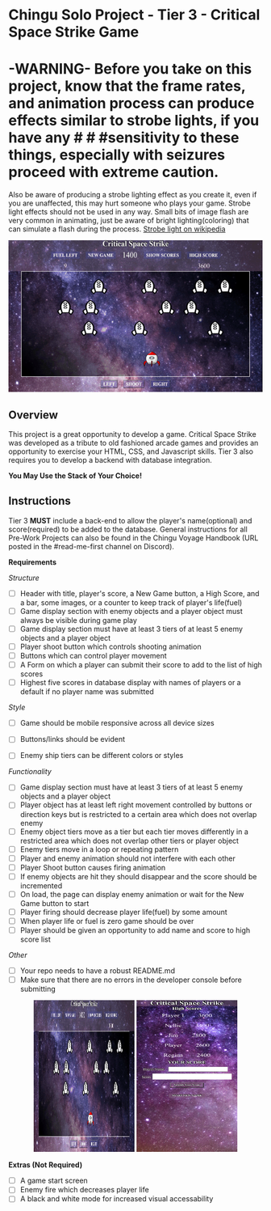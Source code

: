 
# Chingu Solo Project - Tier 3 - Critical Space Strike Game



# -WARNING- Before you take on this project, know that the frame rates, and animation process can produce effects similar to strobe lights, if you have any # # #sensitivity to these things, especially with seizures proceed with extreme caution. 
Also be aware of producing a strobe lighting effect as you create it, even if you are unaffected, this may hurt someone who plays your game. Strobe light effects should not be used in any way. Small bits of image flash are very common in animating, just be aware of bright lighting(coloring) that can simulate a flash during the process. [Strobe light on wikipedia](https://en.wikipedia.org/wiki/Strobe_light)

<p align="center">
  
<img src="images/CSS-tier3.gif" width="600" height="300"/>

  </p>

## Overview ##

This project is a great opportunity to develop a game. Critical Space Strike was developed as a tribute to old fashioned arcade games and provides an opportunity to exercise your HTML, CSS, and Javascript skills. Tier 3  also requires you to develop a backend with database integration.

**You May Use the Stack of Your Choice!**

## Instructions ##

Tier 3 **MUST** include a back-end to allow the player's name(optional) and score(required) to be added to the database. General instructions for all Pre-Work Projects can also be found in the Chingu Voyage Handbook (URL posted in the #read-me-first channel on Discord).

**Requirements**

*Structure*
- [ ] Header with title, player's score, a New Game button, a High Score, and a bar, some images, or a counter to keep track of player's life(fuel)
- [ ] Game display section with enemy objects and a player object must always be visible during game play
- [ ] Game display section must have at least 3 tiers of at least 5 enemy objects and a player object 
- [ ] Player shoot button which controls shooting animation
- [ ] Buttons which can control player movement
- [ ] A Form on which a player can submit their score to add to the list of high scores
- [ ] Highest five scores in database display with names of players or a default if no player name was submitted

*Style*
- [ ] Game should be mobile responsive across all device sizes
- [ ] Buttons/links should be evident
- [ ] Enemy ship tiers can be different colors or styles


*Functionality*
- [ ] Game display section must have at least 3 tiers of at least 5 enemy objects and a player object 
- [ ] Player object has at least left right movement controlled by buttons or direction keys but is restricted to a certain area which does not overlap enemy
- [ ] Enemy object tiers move as a tier but each tier moves differently in a restricted area which does not overlap other tiers or player object
- [ ] Enemy tiers move in a loop or repeating pattern
- [ ] Player and enemy animation should not interfere with each other
- [ ] Player Shoot button causes firing animation
- [ ] If enemy objects are hit they should disappear and the score should be incremented
- [ ] On load, the page can display enemy animation or wait for the New Game button to start
- [ ] Player firing should decrease player life(fuel) by some amount
- [ ] When player life or fuel is zero game should be over 
- [ ] Player should be given an opportunity to add name and score to high score list

*Other*
- [ ] Your repo needs to have a robust README.md
- [ ] Make sure that there are no errors in the developer console before submitting

<p align="center">
  
<img src="images/CSS-tier3.gif" width="200" height="300"/>
<img src="images/Scores.png" width="200" height="300"/>
  </p>
  
**Extras (Not Required)**
- [ ] A game start screen
- [ ] Enemy fire which decreases player life 
- [ ] A black and white mode for increased visual accessability

